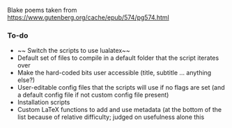 Blake poems taken from https://www.gutenberg.org/cache/epub/574/pg574.html

### To-do

- ~~ Switch the scripts to use lualatex~~
- Default set of files to compile in a default folder that the script iterates over
- Make the hard-coded bits user accessible (title, subtitle … anything else?)
- User-editable config files that the scripts will use if no flags are set (and a default config file if not custom config file present)
- Installation scripts
- Custom LaTeX functions to add and use metadata (at the bottom of the list because of relative difficulty; judged on usefulness alone this 
